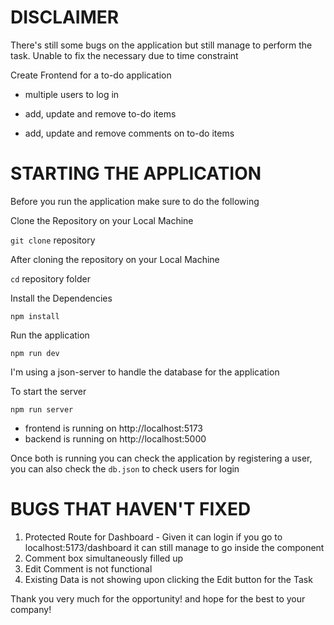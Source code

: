# DISCLAIMER

There's still some bugs on the application but still manage to perform the task. Unable to fix the necessary due to time constraint

Create Frontend for a to-do application

  - multiple users to log in

  - add, update and remove to-do items

  - add, update and remove comments on to-do items

# STARTING THE APPLICATION

Before you run the application make sure to do the following

Clone the Repository on your Local Machine

<code>git clone</code> repository

After cloning the repository on your Local Machine

<code>cd</code> repository folder

Install the Dependencies

<code>npm install</code>

Run the application

<code>npm run dev</code>

I'm using a json-server to handle the database for the application

To start the server

<code>npm run server</code>

* frontend is running on http://localhost:5173
* backend is running on http://localhost:5000

Once both is running you can check the application by registering a user, you can also check the <code>db.json</code> to check users for login

# BUGS THAT HAVEN'T FIXED

1. Protected Route for Dashboard - Given it can login if you go to localhost:5173/dashboard it can still manage to go inside the component
2. Comment box simultaneously filled up
3. Edit Comment is not functional 
4. Existing Data is not showing upon clicking the Edit button for the Task

Thank you very much for the opportunity! and hope for the best to your company!
